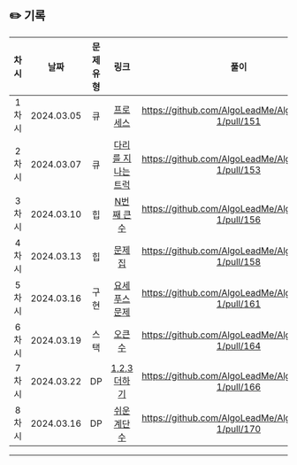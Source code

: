 ## ✏️ 기록

| 차시  |    날짜    | 문제유형 |                                         링크                                          |                        풀이                         |
| :---: | :--------: | :------: | :-----------------------------------------------------------------------------------: | :-------------------------------------------------: |
| 1차시 | 2024.03.05 |    큐    |      [프로세스](https://school.programmers.co.kr/learn/courses/30/lessons/42587)      | https://github.com/AlgoLeadMe/AlgoLeadMe-1/pull/151 |
| 2차시 | 2024.03.07 |    큐    | [다리를 지나는 트럭](https://school.programmers.co.kr/learn/courses/30/lessons/42583) | https://github.com/AlgoLeadMe/AlgoLeadMe-1/pull/153 |
| 3차시 | 2024.03.10 |    힙    |                  [N번째 큰 수](https://www.acmicpc.net/problem/2075)                  | https://github.com/AlgoLeadMe/AlgoLeadMe-1/pull/156 |
| 4차시 | 2024.03.13 |    힙    |                    [문제집](https://www.acmicpc.net/problem/1766)                     | https://github.com/AlgoLeadMe/AlgoLeadMe-1/pull/158 |
| 5차시 | 2024.03.16 |   구현   |                 [요세푸스 문제](https://www.acmicpc.net/problem/1158)                 | https://github.com/AlgoLeadMe/AlgoLeadMe-1/pull/161 |
| 6차시 | 2024.03.19 |   스택   |               [오큰수](https://www.acmicpc.net/problem/17298)               | https://github.com/AlgoLeadMe/AlgoLeadMe-1/pull/164 |
| 7차시 | 2024.03.22 |    DP    |            [1,2,3 더하기](https://www.acmicpc.net/problem/9095)             | https://github.com/AlgoLeadMe/AlgoLeadMe-1/pull/166 |
| 8차시 | 2024.03.16 |    DP    |                 [쉬운 계단 수](https://www.acmicpc.net/problem/10844)                 | https://github.com/AlgoLeadMe/AlgoLeadMe-1/pull/170 |

---
